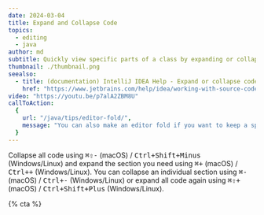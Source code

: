 ```yaml
---
date: 2024-03-04
title: Expand and Collapse Code
topics:
  - editing
  - java
author: md
subtitle: Quickly view specific parts of a class by expanding or collapsing code blocks.
thumbnail: ./thumbnail.png
seealso:
  - title: (documentation) IntelliJ IDEA Help - Expand or collapse code elements
    href: "https://www.jetbrains.com/help/idea/working-with-source-code.html#expand-or-collapse-code-elements"
video: "https://youtu.be/p7alA2ZBM8U"
callToAction:
  {
    url: "/java/tips/editor-fold/",
    message: "You can also make an editor fold if you want to keep a specific piece of code hidden!",
  }
---
```


Collapse all code using <kbd>⌘⇧-</kbd> (macOS) / <kbd>Ctrl+Shift+Minus</kbd> (Windows/Linux) and expand the section you need using <kbd>⌘+</kbd> (macOS) / <kbd>Ctrl++</kbd> (Windows/Linux). You can collapse an individual section using <kbd>⌘-</kbd> (macOS) / <kbd>Ctrl+-</kbd> (Windows/Linux) or expand all code again using <kbd>⌘⇧+</kbd> (macOS) / <kbd>Ctrl+Shift+Plus</kbd> (Windows/Linux).

{% cta %}
